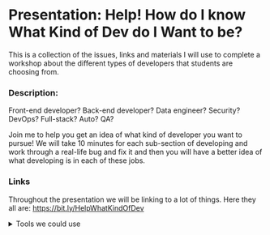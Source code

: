 # Presentation: Help! How do I know What Kind of Dev do I Want to be?

This is a collection of the issues, links and materials I will use to complete a workshop about the different types of developers that students are choosing from.

### Description:
Front-end developer? Back-end developer? Data engineer? Security? DevOps? Full-stack? Auto? QA?

Join me to help you get an idea of what kind of developer you want to pursue! We will take 10 minutes for each sub-section of developing and work through a real-life bug and fix it and then you will have a better idea of what developing is in each of these jobs.

### Links
Throughout the presentation we will be linking to a lot of things. Here they all are: https://bit.ly/HelpWhatKindOfDev

<details>
<summary>Tools we could use</summary>
<br>
- We thought about using [gitpod](https://www.gitpod.io/) to do live coding (for front end and security bugs) but I am going to go with github codespaces instead because it will allow students to get more green squares.
- We could also use replit
- Using Table Plus as a database visualization tool
- Using neon for free hosting of the postgreSQL database. Helpful links [here](https://neon.tech/docs/connect/connect-postgres-gui) and [here](https://neon.tech/docs/manage/database-access).
- DBngin is a way to view local databases on tablePlus
- I eventually want to get a testing environment set up with [cypress](https://cloud.cypress.io/), maybe [observable](https://observablehq.com/) could help with that?
- </details>